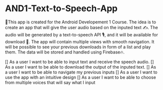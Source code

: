 # AND1-Text-to-Speech-App
🤖This app is created for the Android Developement 1 Course.
The idea is to create an app that will give the user audio based on the inputed text ✍. The audio will be generated by a text-to-speech API 🎙, and it will be available for download 🔽. The app will contain multiple views with smooth navigation. It will be possible to see your previous downloads in form of a list and play them. The data will be stored and handled using Firebase🔥.

[] As a user I want to be able to input text and receive the speech audio.
[] As a user I want to be able to download the output of the inputed text.
[] As a user I want to be able to navigate my previous inputs
[] As a user I want to use the app with an intuitive design
[] As a user I want to be able to choose from multiple voices that will say what I input
